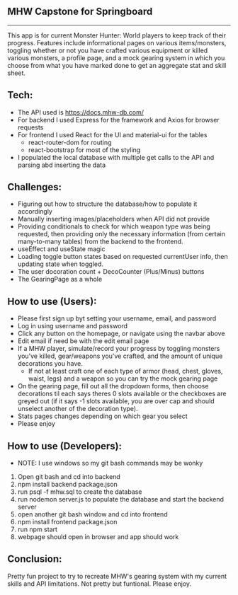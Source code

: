 ## MHW Capstone for Springboard
---------------------------------

This app is for current Monster Hunter: World players to keep track of their progress. Features include informational pages on various items/monsters,  toggling whether or not you have crafted various equipment or killed various monsters, a profile page, and a mock gearing system in which you choose from what you have marked done to get an aggregate stat and skill sheet.

## Tech:
- The API used is https://docs.mhw-db.com/
- For backend I used Express for the framework and Axios for browser requests
- For frontend I used React for the UI and material-ui for the tables
  - react-router-dom for routing
  - react-bootstrap for most of the styling
- I populated the local database with multiple get calls to the API and parsing abd inserting the data

## Challenges:
- Figuring out how to structure the database/how to populate it accordingly
- Manually inserting images/placeholders when API did not provide
- Providing conditionals to check for which weapon type was being requested, then providing only the necessary information (from certain many-to-many tables) from the backend to the frontend.
- useEffect and useState magic
- Loading toggle button states based on requested currentUser info, then updating state when toggled. 
- The user docoration count + DecoCounter (Plus/Minus) buttons
- The GearingPage as a whole

## How to use (Users):
- Please first sign up byt setting your username, email, and password
- Log in using username and password
- Click any button on the homepage, or navigate using the navbar above
- Edit email if need be with the edit email page
- If a MHW player, simulate/record your progress by toggling monsters you've killed, gear/weapons you've crafted, and the amount of unique decorations you have. 
  - If not at least craft one of each type of armor (head, chest, gloves, waist, legs) and a weapon so you can try the mock gearing page
- On the gearing page, fill out all the dropdown forms, then choose decorations til each says theres 0 slots available or the checkboxes are greyed out (if it says -1 slots available, you are over cap and should unselect another of the decoration type).
- Stats pages changes depending on which gear you select
- Please enjoy

## How to use (Developers):
- NOTE: I use windows so my git bash commands may be wonky
1. Open git bash and cd into backend
2. npm install backend package.json
3. run psql -f mhw.sql to create the database
4. run nodemon server.js to populate the database and start the backend server
6. open another git bash window and cd into frontend
6. npm install frontend package.json
7. run npm start
8. webpage should open in browser and app should work

## Conclusion:
Pretty fun project to try to recreate MHW's gearing system with my current skills and API limitations. Not pretty but funtional. Please enjoy.